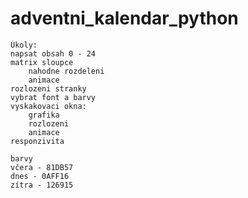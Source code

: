 # adventni_kalendar_python
    Úkoly:
    napsat obsah 0 - 24
    matrix sloupce
        nahodne rozdeleni
        animace
    rozlozeni stranky
    vybrat font a barvy
    vyskakovaci okna:
        grafika
        rozlozeni
        animace
    responzivita
    
    barvy
    včera - 81DB57
    dnes - 0AFF16
    zítra - 126915

